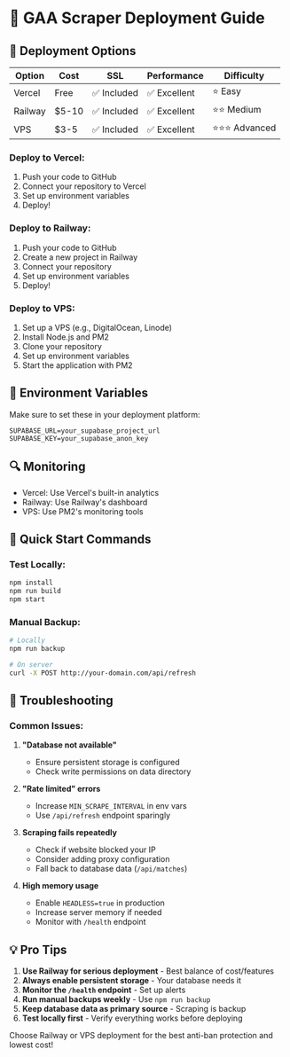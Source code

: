 # 🚀 GAA Scraper Deployment Guide

## 🚀 Deployment Options

| Option | Cost | SSL | Performance | Difficulty |
|--------|------|-----|-------------|------------|
| Vercel | Free | ✅ Included | ✅ Excellent | ⭐ Easy |
| Railway | $5-10 | ✅ Included | ✅ Excellent | ⭐⭐ Medium |
| VPS | $3-5 | ✅ Included | ✅ Excellent | ⭐⭐⭐ Advanced |

### Deploy to Vercel:
1. Push your code to GitHub
2. Connect your repository to Vercel
3. Set up environment variables
4. Deploy!

### Deploy to Railway:
1. Push your code to GitHub
2. Create a new project in Railway
3. Connect your repository
4. Set up environment variables
5. Deploy!

### Deploy to VPS:
1. Set up a VPS (e.g., DigitalOcean, Linode)
2. Install Node.js and PM2
3. Clone your repository
4. Set up environment variables
5. Start the application with PM2

## 📝 Environment Variables

Make sure to set these in your deployment platform:

```env
SUPABASE_URL=your_supabase_project_url
SUPABASE_KEY=your_supabase_anon_key
```

## 🔍 Monitoring

- Vercel: Use Vercel's built-in analytics
- Railway: Use Railway's dashboard
- VPS: Use PM2's monitoring tools

## 🚀 Quick Start Commands

### Test Locally:
```bash
npm install
npm run build
npm start
```

### Manual Backup:
```bash
# Locally
npm run backup

# On server
curl -X POST http://your-domain.com/api/refresh
```

## 🚨 Troubleshooting

### Common Issues:

1. **"Database not available"**
   - Ensure persistent storage is configured
   - Check write permissions on data directory

2. **"Rate limited" errors**
   - Increase `MIN_SCRAPE_INTERVAL` in env vars
   - Use `/api/refresh` endpoint sparingly

3. **Scraping fails repeatedly**
   - Check if website blocked your IP
   - Consider adding proxy configuration
   - Fall back to database data (`/api/matches`)

4. **High memory usage**
   - Enable `HEADLESS=true` in production
   - Increase server memory if needed
   - Monitor with `/health` endpoint

## 💡 Pro Tips

1. **Use Railway for serious deployment** - Best balance of cost/features
2. **Always enable persistent storage** - Your database needs it
3. **Monitor the `/health` endpoint** - Set up alerts
4. **Run manual backups weekly** - Use `npm run backup`
5. **Keep database data as primary source** - Scraping is backup
6. **Test locally first** - Verify everything works before deploying

Choose Railway or VPS deployment for the best anti-ban protection and lowest cost! 